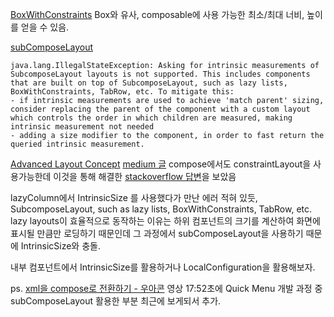 [BoxWithConstraints](https://foso.github.io/Jetpack-Compose-Playground/foundation/layout/boxwithconstraints/)
Box와 유사, composable에 사용 가능한 최소/최대 너비, 높이를 얻을 수 있음.


[subComposeLayout](https://developer.android.com/reference/kotlin/androidx/compose/ui/layout/package-summary#SubcomposeLayout(androidx.compose.ui.layout.SubcomposeLayoutState,androidx.compose.ui.Modifier,kotlin.Function2))
```
java.lang.IllegalStateException: Asking for intrinsic measurements of SubcomposeLayout layouts is not supported. This includes components that are built on top of SubcomposeLayout, such as lazy lists, BoxWithConstraints, TabRow, etc. To mitigate this:
- if intrinsic measurements are used to achieve 'match parent' sizing, consider replacing the parent of the component with a custom layout which controls the order in which children are measured, making intrinsic measurement not needed
- adding a size modifier to the component, in order to fast return the queried intrinsic measurement.
```

[Advanced Layout Concept](https://www.youtube.com/watch?v=l6rAoph5UgI&list=RDCMUCVHFbqXqoYvEWM1Ddxl0QDg&start_radio=1&t=4s)
[medium 글](https://medium.com/@SeopSeo/%EB%A6%AC%EC%8A%A4%ED%8A%B8-%EB%82%B4-%EC%95%84%EC%9D%B4%ED%85%9C%EB%93%A4%EC%9D%98-%EB%86%92%EC%9D%B4%EB%A5%BC-%EC%B5%9C%EB%8C%80-%EC%95%84%EC%9D%B4%ED%85%9C-%EB%86%92%EC%9D%B4%EB%A1%9C-%EC%A7%80%EC%A0%95%ED%95%A0-%EC%88%98-%EC%9E%88%EC%9D%84%EA%B9%8C-d6cd89baa7c0)
compose에서도 constraintLayout을 사용가능한데 이것을 통해 해결한 [stackoverflow 답변](https://stackoverflow.com/questions/66711882/when-will-subcompose-layout-support-intrinsic-layout-if-ever)을 보았음

lazyColumn에서 IntrinsicSize 를 사용했다가 만난 에러
적혀 있듯, SubcomposeLayout, such as lazy lists, BoxWithConstraints, TabRow, etc.
lazy layouts이 효율적으로 동작하는 이유는 하위 컴포넌트의 크기를 계산하여 화면에 표시될 만큼만 로딩하기 때문인데
그 과정에서 subComposeLayout을 사용하기 때문에 IntrinsicSize와 충돌.

내부 컴포넌트에서 IntrinsicSize를 활용하거나 LocalConfiguration을 활용해보자.

ps. [xml을 compose로 전환하기 - 우아콘](https://www.youtube.com/watch?v=ryIXyhEZRYY) 영상 17:52초에 Quick Menu 개발 과정 중 subComposeLayout 활용한 부분 최근에 보게되서 추가.